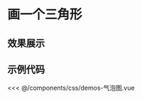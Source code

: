 # 画一个三角形

## 效果展示


<CssDemo />
<script setup>
import CssDemo from '../../../components/css/demos-气泡图.vue'
</script>


## 示例代码

<<< @/components/css/demos-气泡图.vue


